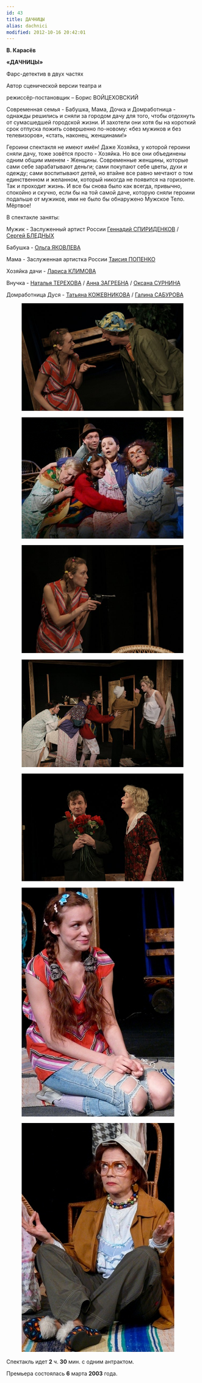 ```yaml
---
id: 43
title: ДАЧНИЦЫ
alias: dachnici
modified: 2012-10-16 20:42:01
---
```


**В. Карасёв**

**«ДАЧНИЦЫ»**

Фарс-детектив в двух частях

Автор сценической версии театра и

режиссёр-постановщик – Борис ВОЙЦЕХОВСКИЙ

Современная семья - Бабушка, Мама, Дочка и Домработница - однажды решились и сняли за городом дачу для того, чтобы отдохнуть от сумасшедшей городской жизни. И захотели они хотя бы на короткий срок отпуска пожить совершенно по-новому: «без мужиков и без телевизоров», «стать, наконец, женщинами!»

Героини спектакля не имеют имён! Даже Хозяйка, у которой героини сняли дачу, тоже зовётся просто - Хозяйка. Но все они объединены одним общим именем - Женщины. Современные женщины, которые сами себе зарабатывают деньги; сами покупают себе цветы, духи и одежду; сами воспитывают детей, но втайне все равно мечтают о том единственном и желанном, который никогда не появится на горизонте. Так и проходит жизнь. И все бы снова было как всегда, привычно, спокойно и скучно, если бы на той самой даче, которую сняли героини подальше от мужиков, ими не было бы обнаружено Мужское Тело. Мёртвое!

В спектакле заняты:

Мужик - Заслуженный артист России <a href="27--gennadij-spiridenkov-za-rf.html">Геннадий СПИРИДЕНКОВ</a> / <a href="24-blednyh-sergej.html">Сергей БЛЕДНЫХ</a>

Бабушка - <a href="89-olga-yakovleva.html">Ольга ЯКОВЛЕВА </a>

Мама - Заслуженная артистка России <a href="26-popenko-taisija.html">Таисия ПОПЕНКО </a>

Хозяйка дачи - <a href="65-larisa-klimova.html">Лариса КЛИМОВА </a>

Внучка - <a href="56-natasha-terehova.html">Наталья ТЕРЕХОВА</a> / <a href="79-anna-zagrebna.html">Анна ЗАГРЕБНА</a> / <a href="85-oksana-surnina.html">Оксана СУРНИНА</a>

Домработница Дуся - <a href="80-tatiana-kogevnikova.html">Татьяна КОЖЕВНИКОВА</a> / <a href="61-galina-saburova.html">Галина САБУРОВА</a>

<figure><img src="./images/stories/dachnici.jpg" /></figure>

<figure><img src="./images/stories/random/dachnici foto.jpg" /></figure>

<figure><img src="./images/stories/random/dachnici.jpg" /></figure>

<figure><img src="./images/stories/random/dachnici2.jpg" /></figure>

<figure><img src="./images/stories/random/dachnici3.jpg" /></figure>

<figure><img src="./images/stories/random/dachnici foto terehova2.jpg" /></figure>

<figure><img src="./images/stories/random/dachnici foto iakovleva.jpg" /></figure>

Спектакль идет **2** ч. **30** мин. с одним антрактом.

Премьера состоялась **6** марта **2003** года.

